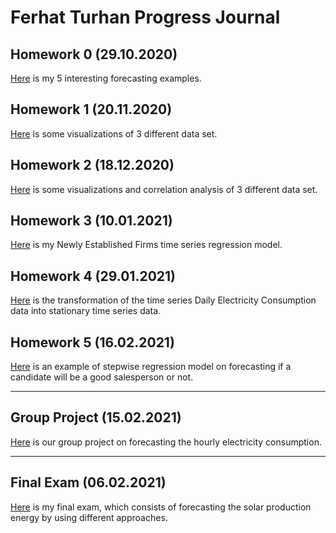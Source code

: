 # Ferhat Turhan Progress Journal

## Homework 0 (29.10.2020)

[Here](files/ferhatturhan_homework_0.html) is my 5 interesting forecasting examples.

## Homework 1 (20.11.2020)

[Here](files/ferhatturhan_homework_1.html) is some visualizations of 3 different data set.

## Homework 2 (18.12.2020)

[Here](files/ferhatturhan_homework_2.html) is some visualizations and correlation analysis of 3 different data set.

## Homework 3 (10.01.2021)

[Here](files/ferhatturhan_homework_3.html) is my Newly Established Firms time series regression model. 

## Homework 4 (29.01.2021)

[Here](files/ferhatturhan_homework_4.html) is the transformation of the time series Daily Electricity Consumption data into stationary time series data.

## Homework 5 (16.02.2021)

[Here](files/ferhatturhan_homework_5.html) is an example of stepwise regression model on forecasting if a candidate will be a good salesperson or not.

-----------------------------------------------------------------------------------------------------------

## Group Project (15.02.2021)

[Here](files/IE360_group12_project_report.html) is our group project on forecasting the hourly electricity consumption.

-----------------------------------------------------------------------------------------------------------

## Final Exam (06.02.2021)

[Here](files/final.html) is my final exam, which consists of forecasting the solar production energy by using different approaches.